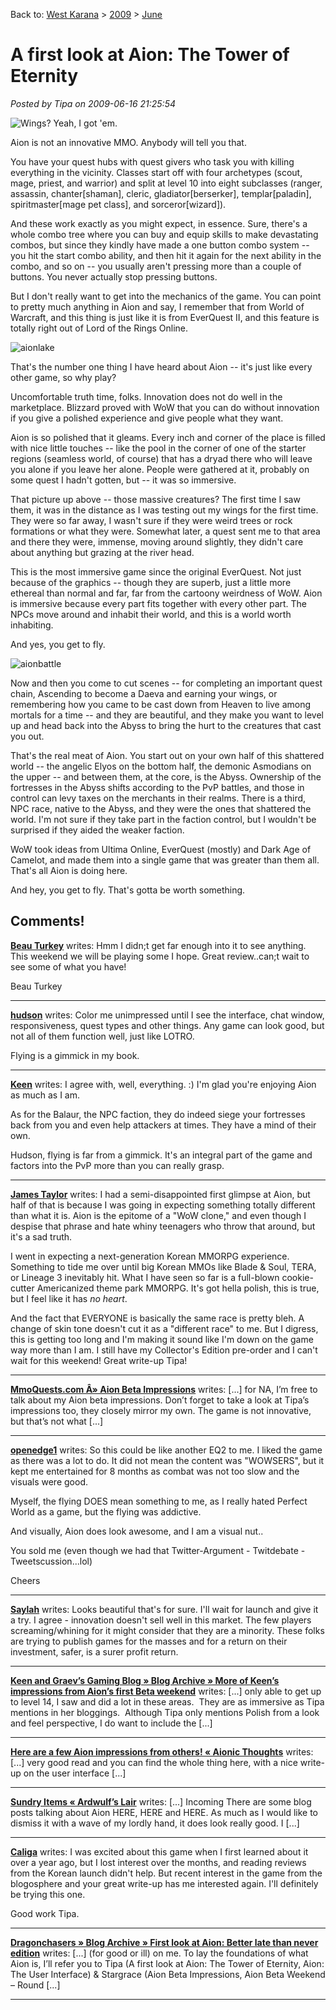 Back to: [West Karana](/posts/westkarana.md) > [2009](/posts/2009/westkarana.md) > [June](./westkarana.md)
# A first look at Aion: The Tower of Eternity

*Posted by Tipa on 2009-06-16 21:25:54*

![Wings? Yeah, I got 'em.](../../../uploads/2009/06/aionwings.jpg "Wings? Yeah, I got 'em.")

Aion is not an innovative MMO. Anybody will tell you that.

You have your quest hubs with quest givers who task you with killing everything in the vicinity. Classes start off with four archetypes (scout, mage, priest, and warrior) and split at level 10 into eight subclasses (ranger, assassin, chanter[shaman], cleric, gladiator[berserker], templar[paladin], spiritmaster[mage pet class], and sorceror[wizard]).

And these work exactly as you might expect, in essence. Sure, there's a whole combo tree where you can buy and equip skills to make devastating combos, but since they kindly have made a one button combo system -- you hit the start combo ability, and then hit it again for the next ability in the combo, and so on -- you usually aren't pressing more than a couple of buttons. You never actually stop pressing buttons.

But I don't really want to get into the mechanics of the game. You can point to pretty much anything in Aion and say, I remember that from World of Warcraft, and this thing is just like it is from EverQuest II, and this feature is totally right out of Lord of the Rings Online.

![aionlake](../../../uploads/2009/06/aionlake.jpg "aionlake")

That's the number one thing I have heard about Aion -- it's just like every other game, so why play?

Uncomfortable truth time, folks. Innovation does not do well in the marketplace. Blizzard proved with WoW that you can do without innovation if you give a polished experience and give people what they want.

Aion is so polished that it gleams. Every inch and corner of the place is filled with nice little touches -- like the pool in the corner of one of the starter regions (seamless world, of course) that has a dryad there who will leave you alone if you leave her alone. People were gathered at it, probably on some quest I hadn't gotten, but -- it was so immersive.

That picture up above -- those massive creatures? The first time I saw them, it was in the distance as I was testing out my wings for the first time. They were so far away, I wasn't sure if they were weird trees or rock formations or what they were. Somewhat later, a quest sent me to that area and there they were, immense, moving around slightly, they didn't care about anything but grazing at the river head.

This is the most immersive game since the original EverQuest. Not just because of the graphics -- though they are superb, just a little more ethereal than normal and far, far from the cartoony weirdness of WoW. Aion is immersive because every part fits together with every other part. The NPCs move around and inhabit their world, and this is a world worth inhabiting.

And yes, you get to fly.

![aionbattle](../../../uploads/2009/06/aionbattle.jpg "aionbattle")

Now and then you come to cut scenes -- for completing an important quest chain, Ascending to become a Daeva and earning your wings, or remembering how you came to be cast down from Heaven to live among mortals for a time -- and they are beautiful, and they make you want to level up and head back into the Abyss to bring the hurt to the creatures that cast you out.

That's the real meat of Aion. You start out on your own half of this shattered world -- the angelic Elyos on the bottom half, the demonic Asmodians on the upper -- and between them, at the core, is the Abyss. Ownership of the fortresses in the Abyss shifts according to the PvP battles, and those in control can levy taxes on the merchants in their realms. There is a third, NPC race, native to the Abyss, and they were the ones that shattered the world. I'm not sure if they take part in the faction control, but I wouldn't be surprised if they aided the weaker faction.

WoW took ideas from Ultima Online, EverQuest (mostly) and Dark Age of Camelot, and made them into a single game that was greater than them all. That's all Aion is doing here.

And hey, you get to fly. That's gotta be worth something.

## Comments!

**[Beau Turkey](http://www.spouseaggro.com)** writes: Hmm I didn;t get far enough into it to see anything. This weekend we will be playing some I hope. Great review..can;t wait to see some of what you have! 

 Beau Turkey

---

**[hudson](http://www.hudshideout.com)** writes: Color me unimpressed until I see the interface, chat window, responsiveness, quest types and other things. Any game can look good, but not all of them function well, just like LOTRO. 

Flying is a gimmick in my book.

---

**[Keen](http://www.keenandgraev.com)** writes: I agree with, well, everything. :) I'm glad you're enjoying Aion as much as I am.

As for the Balaur, the NPC faction, they do indeed siege your fortresses back from you and even help attackers at times. They have a mind of their own.

Hudson, flying is far from a gimmick. It's an integral part of the game and factors into the PvP more than you can really grasp.

---

**[James Taylor](http://iwinbutton.com)** writes: I had a semi-disappointed first glimpse at Aion, but half of that is because I was going in expecting something totally different than what it is. Aion is the epitome of a "WoW clone," and even though I despise that phrase and hate whiny teenagers who throw that around, but it's a sad truth. 

I went in expecting a next-generation Korean MMORPG experience. Something to tide me over until big Korean MMOs like Blade & Soul, TERA, or Lineage 3 inevitably hit. What I have seen so far is a full-blown cookie-cutter Americanized theme park MMORPG. It's got hella polish, this is true, but I feel like it has *no heart*.

And the fact that EVERYONE is basically the same race is pretty bleh. A change of skin tone doesn't cut it as a "different race" to me. But I digress, this is getting too long and I'm making it sound like I'm down on the game way more than I am. I still have my Collector's Edition pre-order and I can't wait for this weekend! Great write-up Tipa!

---

**[MmoQuests.com Â» Aion Beta Impressions](http://mmoquests.com/2009/06/17/aion-beta-impressions/)** writes: [...] for NA, I’m free to talk about my Aion beta impressions. Don’t forget to take a look at Tipa’s impressions too, they closely mirror my own. The game is not innovative, but that’s not what [...]

---

**[openedge1](http://simple-n-complex.blogspot.com/)** writes: So this could be like another EQ2 to me. I liked the game as there was a lot to do. It did not mean the content was "WOWSERS", but it kept me entertained for 8 months as combat was not too slow and the visuals were good.

Myself, the flying DOES mean something to me, as I really hated Perfect World as a game, but the flying was addictive.

And visually, Aion does look awesome, and I am a visual nut..

You sold me (even though we had that Twitter-Argument - Twitdebate - Tweetscussion...lol)

Cheers

---

**[Saylah](http://notadiary.typepad.com/mysticworlds)** writes: Looks beautiful that's for sure. I'll wait for launch and give it a try. I agree - innovation doesn't sell well in this market. The few players screaming/whining for it might consider that they are a minority. These folks are trying to publish games for the masses and for a return on their investment, safer, is a surer profit return.

---

**[Keen and Graev&#8217;s Gaming Blog &raquo; Blog Archive &raquo; More of Keen&#8217;s impressions from Aion&#8217;s first Beta weekend](http://www.keenandgraev.com/?p=2585)** writes: [...] only able to get up  to level 14, I saw and did a lot in these areas.  They are as immersive as Tipa mentions in her bloggings.  Although Tipa only mentions Polish from a look and feel perspective, I do want to include the [...]

---

**[Here are a few Aion impressions from others! &laquo; Aionic Thoughts](http://aionicthoughts.wordpress.com/2009/06/19/here-are-a-few-aion-impressions-from-others/)** writes: [...] very good read and you can find the whole thing here, with a nice write-up on the user interface [...]

---

**[Sundry Items &laquo; Ardwulf&#8217;s Lair](http://ardwulfslair.wordpress.com/2009/06/19/sundry-items/)** writes: [...] Incoming There are some blog posts talking about Aion HERE, HERE and HERE. As much as I would like to dismiss it with a wave of my lordly hand, it does look really good. I [...]

---

**[Caliga](http://www.mmogamers.freeblogit.com)** writes: I was excited about this game when I first learned about it over a year ago, but I lost interest over the months, and reading reviews from the Korean launch didn't help. But recent interest in the game from the blogosphere and your great write-up has me interested again. I'll definitely be trying this one.

Good work Tipa.

---

**[Dragonchasers &raquo; Blog Archive &raquo; First look at Aion: Better late than never edition](http://dragonchasers.com/2009/07/04/first-look-at-aion-better-late-than-never-edition/)** writes: [...] (for good or ill) on me. To lay the foundations of what Aion is, I’ll refer you to Tipa (A first look at Aion: The Tower of Eternity, Aion: The User Interface) & Stargrace (Aion Beta Impressions, Aion Beta Weekend – Round [...]

---

